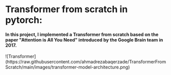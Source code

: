 <h1>Transformer from scratch in pytorch:</h1>
<h4>In this project, I implemented a Transformer from scratch based on the paper "Attention is All You Need" introduced by the Google Brain team in 2017.</h4>
![Transformer](https://raw.githubusercontent.com/ahmadrezabaqerzade/TransformerFromScratch/main/images/transformer-model-architecture.png)
